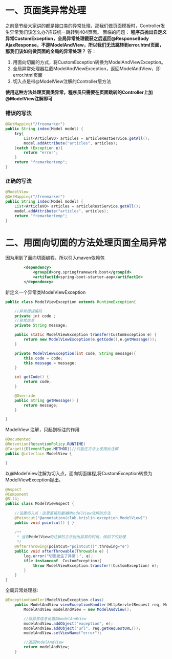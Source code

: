 # 一、页面类异常处理

之前章节给大家讲的都是接口类的异常处理，那我们做页面模板时，Controller发生异常我们该怎么办?应该统一跳转到404页面。
面临的问题：
**程序员抛出自定义异常CustomException，全局异常处理截获之后返回@ResponseBody AjaxResponse，不是ModelAndView，所以我们无法跳转到error.html页面，那我们该如何做页面的全局的异常处理？**
答：

1. 用面向切面的方式，将CustomException转换为ModelAndViewException。
2. 全局异常处理器拦截ModelAndViewException，返回ModelAndView，即error.html页面
3. 切入点是带@ModelView注解的Controller层方法

**使用这种方法处理页面类异常，程序员只需要在页面跳转的Controller上加@ModelView注解即可**

### 错误的写法

```java
@GetMapping("/freemarker")
public String index(Model model) {
    try{
        List<ArticleVO> articles = articleRestService.getAll();
        model.addAttribute("articles", articles);
    }catch (Exception e){
        return "error";
    }
    return "fremarkertemp";
}
```

### 正确的写法

```java
@ModelView
@GetMapping("/freemarker")
public String index(Model model) {
    List<ArticleVO> articles = articleRestService.getAll();
    model.addAttribute("articles", articles);
    return "fremarkertemp";
}
```

# 二、用面向切面的方法处理页面全局异常

因为用到了面向切面编程，所以引入maven依赖包

```xml
        <dependency>
            <groupId>org.springframework.boot</groupId>
            <artifactId>spring-boot-starter-aop</artifactId>
        </dependency>
```

新定义一个异常类ModelViewException

```java
public class ModelViewException extends RuntimeException{

    //异常错误编码
    private int code ;
    //异常信息
    private String message;

    public static ModelViewException transfer(CustomException e) {
        return new ModelViewException(e.getCode(),e.getMessage());
    }

    private ModelViewException(int code, String message){
        this.code = code;
        this.message = message;
    }

    int getCode() {
        return code;
    }

    @Override
    public String getMessage() {
        return message;
    }

}
```

ModelView 注解，只起到标注的作用

```java
@Documented
@Retention(RetentionPolicy.RUNTIME)
@Target({ElementType.METHOD})//只能在方法上使用此注解
public @interface ModelView {

}
```

以@ModelView注解为切入点，面向切面编程,将CustomException转换为ModelViewException抛出。

```java
@Aspect
@Component
@Slf4j
public class ModelViewAspect {
    
    //设置切入点：这里直接拦截被@ModelView注解的方法
    @Pointcut("@annotation(club.krislin.exception.ModelView)")
    public void pointcut() { }
    
    /**
     * 当有ModelView的注解的方法抛出异常的时候，做如下的处理
     */
    @AfterThrowing(pointcut="pointcut()",throwing="e")
    public void afterThrowable(Throwable e) {
        log.error("切面发生了异常：", e);
        if(e instanceof  CustomException){
            throw ModelViewException.transfer((CustomException) e);
        }
    }
}
```

全局异常处理器:

```java
@ExceptionHandler(ModelViewException.class)
    public ModelAndView viewExceptionHandler(HttpServletRequest req, ModelViewException e) {
        ModelAndView modelAndView = new ModelAndView();

        //将异常信息设置如modelAndView
        modelAndView.addObject("exception", e);
        modelAndView.addObject("url", req.getRequestURL());
        modelAndView.setViewName("error");

        //返回ModelAndView
        return modelAndView;
    }
```